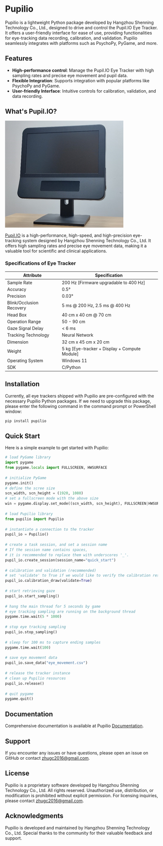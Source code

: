 # Pupilio

Pupilio is a lightweight Python package developed by Hangzhou Shenning Technology Co., Ltd., designed to drive and control the Pupil.IO Eye Tracker. It offers a user-friendly interface for ease of use, providing functionalities for eye-tracking data recording, calibration, and validation. Pupilio seamlessly integrates with platforms such as PsychoPy, PyGame, and more.

## Features

- **High-performance control**: Manage the Pupil.IO Eye Tracker with high sampling rates and precise eye movement and pupil data.
- **Flexible Integration**: Supports integration with popular platforms like PsychoPy and PyGame.
- **User-friendly Interface**: Intuitive controls for calibration, validation, and data recording.

## What's Pupil.IO?

![Pupil.IO](docs/_static/images/intro/about/banner.png)

[Pupil.IO](https://www.deep-gaze.com/) is a high-performance, high-speed, and high-precision eye-tracking system designed by Hangzhou Shenning Technology Co., Ltd. It offers high sampling rates and precise eye movement data, making it a valuable tool for scientific and clinical applications.

### Specifications of Eye Tracker

| Attribute                | Specification                                 |
|--------------------------|-----------------------------------------------|
| Sample Rate              | 200 Hz [Firmware upgradable to 400 Hz]        |
| Accuracy                 | 0.5°                                          |
| Precision                | 0.03°                                         |
| Blink/Occlusion Recovery | 5 ms @ 200 Hz, 2.5 ms @ 400 Hz                |
| Head Box                 | 40 cm x 40 cm @ 70 cm                         |
| Operation Range          | 50 - 90 cm                                    |
| Gaze Signal Delay        | < 6 ms                                        |
| Tracking Technology      | Neural Network                                |
| Dimension                | 32 cm x 45 cm x 20 cm                         |
| Weight                   | 5 kg [Eye-tracker + Display + Compute Module] |
| Operating System         | Windows 11                                    |
| SDK                      | C/Python                                      |

## Installation

Currently, all eye trackers shipped with Pupilio are pre-configured with the necessary Pupilio Python packages. If we need to upgrade this package, please enter the following command in the command prompt or PowerShell window:

```bash
pip install pupilio
```


## Quick Start
Here is a simple example to get started with Pupilio:

```python
# load PyGame library
import pygame
from pygame.locals import FULLSCREEN, HWSURFACE

# initialize PyGame
pygame.init()
# define the scree size
scn_width, scn_height = (1920, 1080)
# set a fullscreen mode with the above size
win = pygame.display.set_mode((scn_width, scn_height), FULLSCREEN|HWSURFACE)

# load Pupilio library
from pupilio import Pupilio

# instantiate a connection to the tracker
pupil_io = Pupilio()

# create a task session, and set a session name
# If the session name contains spaces,
# it is recommended to replace them with underscores '_'.
pupil_io.create_session(session_name="quick_start")

# calibration and validation (recommended)
# set 'validate' to True if we would like to verify the calibration results
pupil_io.calibration_draw(validate=True)

# start retrieving gaze
pupil_io.start_sampling()

# hang the main thread for 5 seconds by game
# eye tracking sampling are running on the background thread
pygame.time.wait(5 * 1000)

# stop eye tracking sampling
pupil_io.stop_sampling()

# sleep for 100 ms to capture ending samples
pygame.time.wait(100)

# save eye movement data
pupil_io.save_data("eye_movement.csv")

# release the tracker instance
# clean up Pupilio resources
pupil_io.release()

# quit pygame
pygame.quit()
```

## Documentation

Comprehensive documentation is available at Pupilio [Documentation](https://pupilio.readthedocs.io/en/latest/start/demo.html).

## Support

If you encounter any issues or have questions, please open an issue on GitHub or contact [zhugc2016@gmail.com](mailto:zhugc2016@gmail.com).

## License

Pupilio is a proprietary software developed by Hangzhou Shenning Technology Co., Ltd. All rights reserved. Unauthorized use, distribution, or modification is prohibited without explicit permission. For licensing inquiries, please contact [zhugc2016@gmail.com](mailto:zhugc2016@gmail.com).

## Acknowledgments
Pupilio is developed and maintained by Hangzhou Shenning Technology Co., Ltd. Special thanks to the community for their valuable feedback and support.